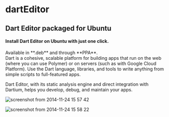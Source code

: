 dartEditor
==========

<h2> Dart Editor packaged for Ubuntu </h2>

<h4> Install Dart Editor on Ubuntu with just one click. </h4>
Available in **.deb** and through  **PPA**. 

<br>
Dart is a cohesive, scalable platform for building apps that run on the web (where you can use Polymer) or on servers (such as with Google Cloud Platform). Use the Dart language, libraries, and tools to write anything from simple scripts to full-featured apps.

Dart Editor, with its static analysis engine and direct integration with Dartium, helps you develop, debug, and maintain your apps.


![screenshot from 2014-11-24 15 57 42](https://cloud.githubusercontent.com/assets/5623301/5166708/bd9d53be-73f2-11e4-8d6f-a7b6f8b99ac6.png)

![screenshot from 2014-11-24 15 58 22](https://cloud.githubusercontent.com/assets/5623301/5166709/bda65036-73f2-11e4-84b8-cfecf184e2ae.png)
